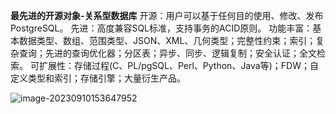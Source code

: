 **最先进的开源对象-关系型数据库**
开源：用户可以基于任何目的使用、修改、发布PostgreSQL。
先进：高度兼容SQL标准，支持事务的ACID原则。
功能丰富：基本数据类型、数组、范围类型、JSON、XML、几何类型；完整性约束；索引；复杂查询；先进的查询优化器；分区表；异步、同步、逻辑复制；安全认证；全文检索。
可扩展性：存储过程(C、PL/pgSQL、Perl、Python、Java等)；FDW；自定义类型和索引；存储引擎；大量衍生产品。

![image-20230910153647952](https://learnone.oss-cn-beijing.aliyuncs.com/pic/202311071237120.png)
